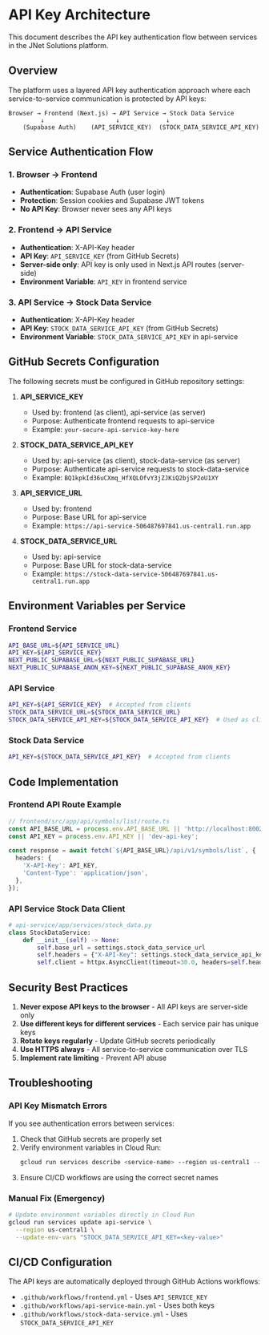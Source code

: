 # API Key Architecture

This document describes the API key authentication flow between services in the JNet Solutions platform.

## Overview

The platform uses a layered API key authentication approach where each service-to-service communication is protected by API keys:

```
Browser → Frontend (Next.js) → API Service → Stock Data Service
         ↓                    ↓             ↓
    (Supabase Auth)    (API_SERVICE_KEY)  (STOCK_DATA_SERVICE_API_KEY)
```

## Service Authentication Flow

### 1. Browser → Frontend
- **Authentication**: Supabase Auth (user login)
- **Protection**: Session cookies and Supabase JWT tokens
- **No API Key**: Browser never sees any API keys

### 2. Frontend → API Service
- **Authentication**: X-API-Key header
- **API Key**: `API_SERVICE_KEY` (from GitHub Secrets)
- **Server-side only**: API key is only used in Next.js API routes (server-side)
- **Environment Variable**: `API_KEY` in frontend service

### 3. API Service → Stock Data Service
- **Authentication**: X-API-Key header
- **API Key**: `STOCK_DATA_SERVICE_API_KEY` (from GitHub Secrets)
- **Environment Variable**: `STOCK_DATA_SERVICE_API_KEY` in api-service

## GitHub Secrets Configuration

The following secrets must be configured in GitHub repository settings:

1. **API_SERVICE_KEY**
   - Used by: frontend (as client), api-service (as server)
   - Purpose: Authenticate frontend requests to api-service
   - Example: `your-secure-api-service-key-here`

2. **STOCK_DATA_SERVICE_API_KEY**
   - Used by: api-service (as client), stock-data-service (as server)
   - Purpose: Authenticate api-service requests to stock-data-service
   - Example: `BQ1kpkId36uCXmq_HfXQLOfvY3jZJKiQ2bjSP2oU1XY`

3. **API_SERVICE_URL**
   - Used by: frontend
   - Purpose: Base URL for api-service
   - Example: `https://api-service-506487697841.us-central1.run.app`

4. **STOCK_DATA_SERVICE_URL**
   - Used by: api-service
   - Purpose: Base URL for stock-data-service
   - Example: `https://stock-data-service-506487697841.us-central1.run.app`

## Environment Variables per Service

### Frontend Service
```bash
API_BASE_URL=${API_SERVICE_URL}
API_KEY=${API_SERVICE_KEY}
NEXT_PUBLIC_SUPABASE_URL=${NEXT_PUBLIC_SUPABASE_URL}
NEXT_PUBLIC_SUPABASE_ANON_KEY=${NEXT_PUBLIC_SUPABASE_ANON_KEY}
```

### API Service
```bash
API_KEY=${API_SERVICE_KEY}  # Accepted from clients
STOCK_DATA_SERVICE_URL=${STOCK_DATA_SERVICE_URL}
STOCK_DATA_SERVICE_API_KEY=${STOCK_DATA_SERVICE_API_KEY}  # Used as client
```

### Stock Data Service
```bash
API_KEY=${STOCK_DATA_SERVICE_API_KEY}  # Accepted from clients
```

## Code Implementation

### Frontend API Route Example
```typescript
// frontend/src/app/api/symbols/list/route.ts
const API_BASE_URL = process.env.API_BASE_URL || 'http://localhost:8002';
const API_KEY = process.env.API_KEY || 'dev-api-key';

const response = await fetch(`${API_BASE_URL}/api/v1/symbols/list`, {
  headers: {
    'X-API-Key': API_KEY,
    'Content-Type': 'application/json',
  },
});
```

### API Service Stock Data Client
```python
# api-service/app/services/stock_data.py
class StockDataService:
    def __init__(self) -> None:
        self.base_url = settings.stock_data_service_url
        self.headers = {"X-API-Key": settings.stock_data_service_api_key}
        self.client = httpx.AsyncClient(timeout=30.0, headers=self.headers)
```

## Security Best Practices

1. **Never expose API keys to the browser** - All API keys are server-side only
2. **Use different keys for different services** - Each service pair has unique keys
3. **Rotate keys regularly** - Update GitHub secrets periodically
4. **Use HTTPS always** - All service-to-service communication over TLS
5. **Implement rate limiting** - Prevent API abuse

## Troubleshooting

### API Key Mismatch Errors
If you see authentication errors between services:

1. Check that GitHub secrets are properly set
2. Verify environment variables in Cloud Run:
   ```bash
   gcloud run services describe <service-name> --region us-central1 --format=yaml | grep -A5 "env:"
   ```
3. Ensure CI/CD workflows are using the correct secret names

### Manual Fix (Emergency)
```bash
# Update environment variables directly in Cloud Run
gcloud run services update api-service \
  --region us-central1 \
  --update-env-vars "STOCK_DATA_SERVICE_API_KEY=<key-value>"
```

## CI/CD Configuration

The API keys are automatically deployed through GitHub Actions workflows:
- `.github/workflows/frontend.yml` - Uses `API_SERVICE_KEY`
- `.github/workflows/api-service-main.yml` - Uses both keys
- `.github/workflows/stock-data-service.yml` - Uses `STOCK_DATA_SERVICE_API_KEY`